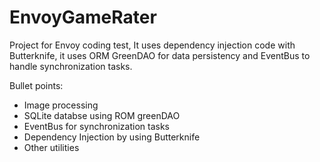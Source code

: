 # EnvoyGameRater
Project for Envoy coding test, It uses dependency injection code with Butterknife, it uses ORM GreenDAO for data persistency and EventBus to handle synchronization tasks.

Bullet points:
- Image processing
- SQLite databse using ROM greenDAO
- EventBus for synchronization tasks
- Dependency Injection by using Butterknife
- Other utilities
